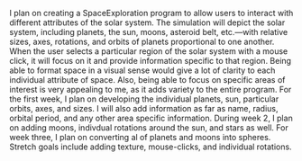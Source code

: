 I plan on creating a SpaceExploration program to allow users to interact with different attributes of the solar system. The simulation will depict the solar system, including planets, the sun, moons, asteroid belt, etc.—with relative sizes, axes, rotations, and orbits of planets proportional to one another. When the user selects a particular region of the solar system with a mouse click, it will focus on it and provide information specific to that region. 
Being able to format space in a visual sense would give a lot of clarity to each individual attribute of space. Also, being able to focus on specific areas of interest is very appealing to me, as it adds variety to the entire program.
For the first week, I plan on developing the individual planets, sun, particular orbits, axes, and sizes. I will also add information as far as name, radius, orbital period, and any other area specific information. 
During week 2, I plan on adding moons, indivdual rotations around the sun, and stars as well. For week three, I plan on converting al of planets and moons into spheres. Stretch goals include adding texture, mouse-clicks, and individual rotations.
